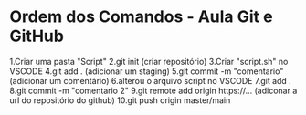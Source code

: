 # Ordem dos Comandos - Aula Git e GitHub
1.Criar uma pasta "Script"
2.git init (criar repositório)
3.Criar "script.sh" no VSCODE
4.git add . (adicionar um staging)
5.git commit -m "comentario" (adicionar um comentário)
6.alterou o arquivo script no VSCODE
7.git add .
8.git commit -m "comentario 2"
9.git remote add origin https://... (adiconar a url do repositório do github)
10.git push origin master/main